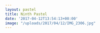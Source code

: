 ```yaml
---
layout: pastel
title: Ninth Pastel
date: '2017-04-12T13:54:13+00:00'
image: "/uploads/2017/04/12/IMG_2306.jpg"
---
```

